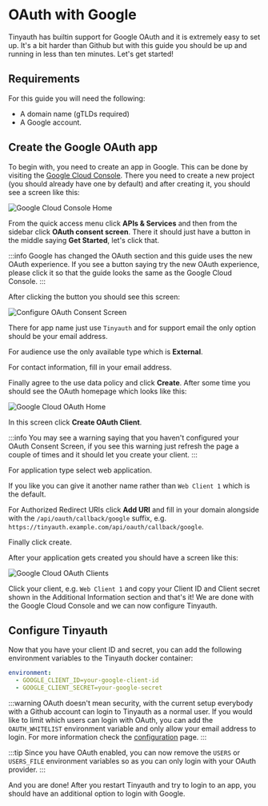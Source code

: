 # OAuth with Google

Tinyauth has builtin support for Google OAuth and it is extremely easy to set up. It's a bit harder than Github but with this guide you should be up and running in less than ten minutes. Let's get started!

## Requirements

For this guide you will need the following:

- A domain name (gTLDs required)
- A Google account.

## Create the Google OAuth app

To begin with, you need to create an app in Google. This can be done by visiting the [Google Cloud Console](https://console.cloud.google.com/). There you need to create a new project (you should already have one by default) and after creating it, you should see a screen like this:

![Google Cloud Console Home](/screenshots/google-cloud-home.png)

From the quick access menu click **APIs & Services** and then from the sidebar click **OAuth consent screen**. There it should just have a button in the middle saying **Get Started**, let's click that.

:::info
Google has changed the OAuth section and this guide uses the new OAuth experience. If you see a button saying try the new OAuth experience, please click it so that the guide looks the same as the Google Cloud Console.
:::

After clicking the button you should see this screen:

![Configure OAuth Consent Screen](/screenshots/google-cloud-oauth-configure.png)

There for app name just use `Tinyauth` and for support email the only option should be your email address.

For audience use the only available type which is **External**.

For contact information, fill in your email address.

Finally agree to the use data policy and click **Create**. After some time you should see the OAuth homepage which looks like this:

![Google Cloud OAuth Home](/screenshots/google-cloud-oauth-home.png)

In this screen click **Create OAuth Client**.

:::info
You may see a warning saying that you haven't configured your OAuth Consent Screen, if you see this warning just refresh the page a couple of times and it should let you create your client.
:::

For application type select web application.

If you like you can give it another name rather than `Web Client 1` which is the default.

For Authorized Redirect URIs click **Add URI** and fill in your domain alongside with the `/api/oauth/callback/google` suffix, e.g. `https://tinyauth.example.com/api/oauth/callback/google`.

Finally click create.

After your application gets created you should have a screen like this:

![Google Cloud OAuth Clients](/screenshots/google-cloud-oauth-created.png)

Click your client, e.g. `Web Client 1` and copy your Client ID and Client secret shown in the Additional Information section and that's it! We are done with the Google Cloud Console and we can now configure Tinyauth.

## Configure Tinyauth

Now that you have your client ID and secret, you can add the following environment variables to the Tinyauth docker container:

```yaml
environment:
  - GOOGLE_CLIENT_ID=your-google-client-id
  - GOOGLE_CLIENT_SECRET=your-google-secret
```

:::warning
OAuth doesn't mean security, with the current setup everybody with a Github account can login to Tinyauth as a normal user. If you would like to limit which users can login with OAuth, you can add the `OAUTH_WHITELIST` environment variable and only allow your email address to login. For more information check the [configuration](/docs/reference/configuration.md) page.
:::

:::tip
Since you have OAuth enabled, you can now remove the `USERS` or `USERS_FILE` environment variables so as you can only login with your OAuth provider.
:::

And you are done! After you restart Tinyauth and try to login to an app, you should have an additional option to login with Google.
